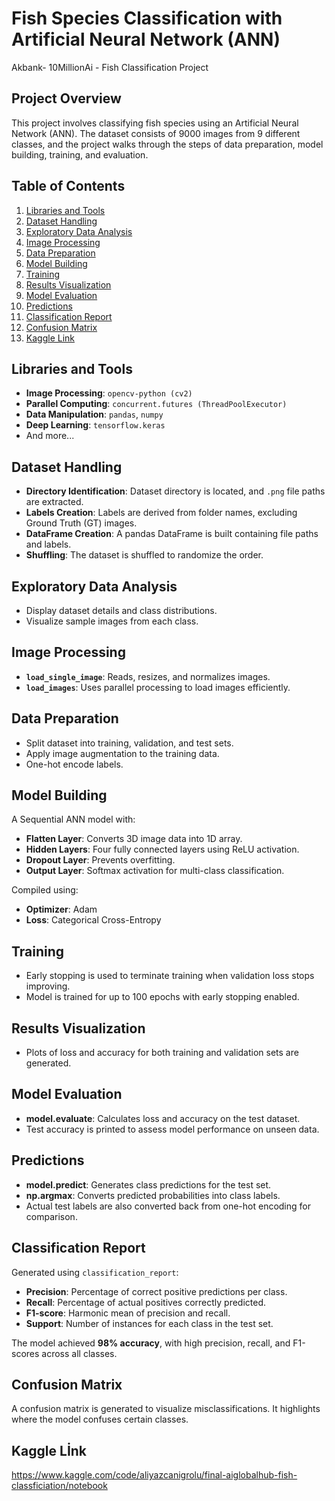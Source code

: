# Fish Species Classification with Artificial Neural Network (ANN)
Akbank- 10MillionAi - Fish Classification Project

## Project Overview
This project involves classifying fish species using an Artificial Neural Network (ANN). The dataset consists of 9000 images from 9 different classes, and the project walks through the steps of data preparation, model building, training, and evaluation.

## Table of Contents
1. [Libraries and Tools](#libraries-and-tools)
2. [Dataset Handling](#dataset-handling)
3. [Exploratory Data Analysis](#exploratory-data-analysis)
4. [Image Processing](#image-processing)
5. [Data Preparation](#data-preparation)
6. [Model Building](#model-building)
7. [Training](#training)
8. [Results Visualization](#results-visualization)
9. [Model Evaluation](#model-evaluation)
10. [Predictions](#predictions)
11. [Classification Report](#classification-report)
12. [Confusion Matrix](#confusion-matrix)
13. [Kaggle Link](#kaggle-link)

## Libraries and Tools
- **Image Processing**: `opencv-python (cv2)`
- **Parallel Computing**: `concurrent.futures (ThreadPoolExecutor)`
- **Data Manipulation**: `pandas`, `numpy`
- **Deep Learning**: `tensorflow.keras`
- And more...

## Dataset Handling
- **Directory Identification**: Dataset directory is located, and `.png` file paths are extracted.
- **Labels Creation**: Labels are derived from folder names, excluding Ground Truth (GT) images.
- **DataFrame Creation**: A pandas DataFrame is built containing file paths and labels.
- **Shuffling**: The dataset is shuffled to randomize the order.

## Exploratory Data Analysis
- Display dataset details and class distributions.
- Visualize sample images from each class.

## Image Processing
- **`load_single_image`**: Reads, resizes, and normalizes images.
- **`load_images`**: Uses parallel processing to load images efficiently.

## Data Preparation
- Split dataset into training, validation, and test sets.
- Apply image augmentation to the training data.
- One-hot encode labels.

## Model Building
A Sequential ANN model with:
- **Flatten Layer**: Converts 3D image data into 1D array.
- **Hidden Layers**: Four fully connected layers using ReLU activation.
- **Dropout Layer**: Prevents overfitting.
- **Output Layer**: Softmax activation for multi-class classification.

Compiled using:
- **Optimizer**: Adam
- **Loss**: Categorical Cross-Entropy

## Training
- Early stopping is used to terminate training when validation loss stops improving.
- Model is trained for up to 100 epochs with early stopping enabled.

## Results Visualization
- Plots of loss and accuracy for both training and validation sets are generated.

## Model Evaluation
- **model.evaluate**: Calculates loss and accuracy on the test dataset.
- Test accuracy is printed to assess model performance on unseen data.

## Predictions
- **model.predict**: Generates class predictions for the test set.
- **np.argmax**: Converts predicted probabilities into class labels.
- Actual test labels are also converted back from one-hot encoding for comparison.

## Classification Report
Generated using `classification_report`:
- **Precision**: Percentage of correct positive predictions per class.
- **Recall**: Percentage of actual positives correctly predicted.
- **F1-score**: Harmonic mean of precision and recall.
- **Support**: Number of instances for each class in the test set.

The model achieved **98% accuracy**, with high precision, recall, and F1-scores across all classes.

## Confusion Matrix
A confusion matrix is generated to visualize misclassifications. It highlights where the model confuses certain classes.
## Kaggle Lİnk
https://www.kaggle.com/code/aliyazcanigrolu/final-aiglobalhub-fish-classficiation/notebook
